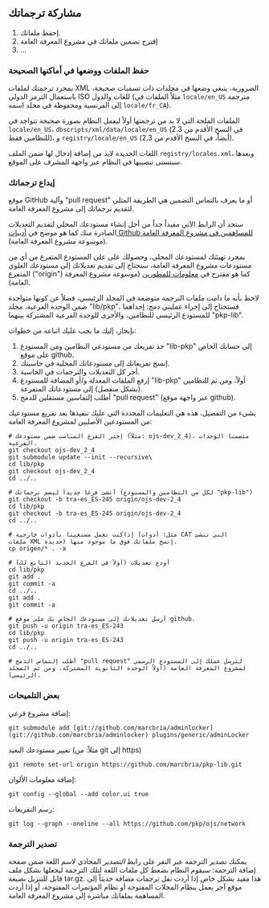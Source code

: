 ## مشاركة ترجماتك

1. إحفظ ملفاتك.
2. إقترح تضمين ملفاتك في مشروع المعرفة العامة
3. ...

### حفظ الملفات ووضعها في أماكنها الصحيحة

بمجرد ترجمتك لملفات XML الضرورية، ينبغي وضعها في مجلدات
ذات تسميات صحيحة، باستعمال الترمز الدولي ISO للغات والدول
(مثلاً الملفات في `locale/en_US` مترجمة إلى الفرنسية
ومحفوظة في مجلد اسمه `locale/fr_CA`).

الملفات الملحة التي لا بد من ترجمتها أولاً ليعمل النظام
بصورة صحيحة تتواجد في `locale/en_US`، `dbscripts/xml/data/locale/en_US`
(في النسخ الأقدم من 2.3 للنظامين فقط)، و `registry/locale/en_US` (أيضاً،
في النسخ الأقدم من 2.3).

اللغات الجديدة لابد من إضافة إدخال لها ضمن الملف `registry/locales.xml`، وبعدها
سيتسنى تنصيبها في النظام عبر واجهة المشرف على الموقع.


### إيداع ترجماتك 

موقع GitHub وآلية "pull request" أو ما يعرف بالتماس التضمين هي
الطريقة المثلى لتقديم ترجماتك إلى مشروع المعرفة العامة.

ستجد أن الرابط الآتي مفيداً جداً من أجل إنشاء مستودعك المحلي
لتقديم التعديلات الصادرة منك كما هو موضح في [أدبيات Github للمساهمين في مشروع المعرفة العامة](https://pkp.sfu.ca/wiki/index.php?title=Github_Documentation_for_PKP_Contributors) (موسوعة مشروع المعرفة العامة).

بمجرد تهيئتك لمستودعك المحلي، وحصولك على على المستودع المتفرع من أي من مستودعات مشروع المعرفة العامة، ستحتاج
إلى تقديم تعديلاتك إلى مستودعك العلوي المتفرع ("origin") كما هو مقترح في
[معلومات للمطورين](https://pkp.sfu.ca/wiki/index.php?title=Information_for_Developers#PKP_library_submodule_changes) (موسوعة مشروع المعرفة العامة).

لاحظ بأنه ما دامت ملفات الترجمة متوضعة في المجلد الرئيسي، فضلاً عن كونها متواجدة ضمن الوحدة الفرعية، مجلد "lib/pkp"، فستحتاج إلى إجراء عمليتي دمج: إحداهما للمستودع الرئيسي للنظامين، والأخرى للوحدة الفرعية المشتركة بينهما "pkp-lib".

بإيجاز، إليك ما يجب عليك اتباعه من خطوات:

1.  خذ تفريعك من مستودعي النظامين ومن المستودع "lib-pkp" إلى حسابك الخاص على موقع github.
2.  إنسخ تفريعاتك إلى مستودعاتك المحلية في حاسبتك.
3.  أجر كل التعديلات والترجمات في الحاسبة.
4.  إرفع الملفات المعدلة و/أو المضافة للمستودع "lib-pkp" أولاً، ومن ثم للنظامين (بشكل منفصل)
    إلى مستودعاتك المتفرعة.
5.  أطلب إلتماسين مستقلين للدمج "pull request" (عبر واجهة موقع github).

بشيء من التفصيل، هذه هي التعليمات المحددة التي عليك تنفيذها بعد تفريع مستودعيك من المستودعين الأصليين لمشروع المعرفة العامة:

```
# إختر الفرع المناسب ضمن مستودعك (مثلاً: ojs-dev_2_4)، متضمناً الوحدات الفرعية.
git checkout ojs-dev_2_4
git submodule update --init --recursive\
cd lib/pkp
git checkout ojs-dev_2_4
cd ../..
```

```
# أنشئ فرعاً جديداً ليضم ترجماتك (لكل من النظامين والمستودع "pkp-lib")
git checkout -b tra-es_ES-245 origin/ojs-dev-2_4
cd lib/pkp
git checkout -b tra-es_ES-245 origin/ojs-dev-2_4
cd ../..
```

```
# إذاكنت تعمل مستعيناً بأدوات خارجية (مثل: أدوات CAT التي تنشئ ملفات XML جديدة) إنسخ ملفاتك فوق ما موجود منها.
cp origen/* . -a
```

```
# أودع تعديلات (أولاً في الفرع الجديد التابع لك)
cd lib/pkp
git add .
git commit -a
cd ../..
git add .
git commit -a
```

```
# أرسل تعديلاتك إلى مستودعك الخاص بك على موقع github.
git push -u origin tra-es_ES-243
cd lib/pkp
git push -u origin tra-es_ES-243
cd ../..
```

```
# أطلب إلتماس الدمج "pull request" لترسل عملك إلى المستودع الرسمي لمشروع المعرفة العامة (أولاً الوحدة الثانوية المشتركة، ومن ثم المجلد الرئيسي).
```

### بعض التلميحات

إضافة مشروع فرعي:

```
git submodule add [git://github.com/marcbria/adminlocker](git://github.com/marcbria/adminlocker) plugins/generic/adminLocker
```

تغيير مستودعك البعيد (مثلاً: من git إلى https)

```
git remote set-url origin https://github.com/marcbria/pkp-lib.git
```

إضافة معلومات الألوان:

```
git config --global --add color.ui true
```

رسم التفريعات:

```
git log --graph --oneline --all https://github.com/pkp/ojs/network
```

### تصدير الترجمة

يمكنك تصدير الترجمة عبر النقر على رابط <em>التصدير</em> المحاذي
لاسم اللغة ضمن صفحة إضافة الترجمة: سيقوم النظام بضغط
كل ملفات اللغة لتلك الترجمة ليجعلها بشكل ملف قابل
للتنزيل بصيغة tar.gz. هذا مفيد بشكل خاص إذا أردت نقل ترجمات مضافة حديثاً
إلى موقع آخر يعمل بنظام المجلات المفتوحة أو نظام المؤتمرات المفتوحة،
أو إذا أردت المساهمة بملفاتك مباشرة إلى مشروع المعرفة العامة.

